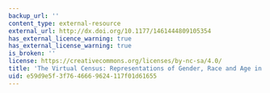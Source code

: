 ```yaml
---
backup_url: ''
content_type: external-resource
external_url: http://dx.doi.org/10.1177/1461444809105354
has_external_licence_warning: true
has_external_license_warning: true
is_broken: ''
license: https://creativecommons.org/licenses/by-nc-sa/4.0/
title: 'The Virtual Census: Representations of Gender, Race and Age in Video Games'
uid: e59d9e5f-3f76-4666-9624-117f01d61655
---
```

